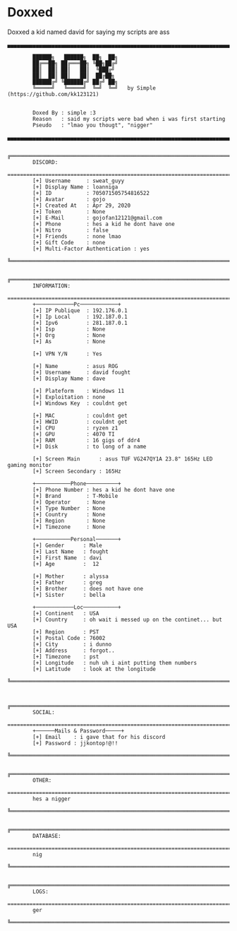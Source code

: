 # Doxxed
Doxxed a kid named david for saying my scripts are ass


    ▄▄▄▄▄▄▄▄▄▄▄▄▄▄▄▄▄▄▄▄▄▄▄▄▄▄▄▄▄▄▄▄▄▄▄▄▄▄▄▄▄▄▄▄▄▄▄▄▄▄▄▄▄▄▄▄▄▄▄▄▄▄▄▄▄▄▄▄▄▄▄▄▄▄▄▄▄▄▄▄▄▄▄▄▄▄▄▄▄▄▄▄▄▄▄▄▄▄▄▄▄▄▄▄▄▄▄▄▄▄▄▄▄▄▄                                    
                                        
            ██████╗   ██████╗  ██╗  ██╗
            ██╔══██╗ ██╔═══██╗ ╚██╗██╔╝
            ██║  ██║ ██║   ██║  ╚███╔╝ 
            ██║  ██║ ██║   ██║  ██╔██╗ 
            ██████╔╝ ╚██████╔╝ ██╔╝ ██╗ 
            ╚═════╝   ╚═════╝  ╚═╝  ╚═╝   by Simple (https://github.com/kk123121)
                                        
                                                                                   
            Doxed By : simple :3
            Reason   : said my scripts were bad when i was first starting
            Pseudo   : "lmao you thougt", "nigger"
    
    ▄▄▄▄▄▄▄▄▄▄▄▄▄▄▄▄▄▄▄▄▄▄▄▄▄▄▄▄▄▄▄▄▄▄▄▄▄▄▄▄▄▄▄▄▄▄▄▄▄▄▄▄▄▄▄▄▄▄▄▄▄▄▄▄▄▄▄▄▄▄▄▄▄▄▄▄▄▄▄▄▄▄▄▄▄▄▄▄▄▄▄▄▄▄▄▄▄▄▄▄▄▄▄▄▄▄▄▄▄▄▄▄▄▄▄

           ╔═══════════════════════════════════════════════════════════════════════════════════════╗
            DISCORD:
            =====================================================================================
            [+] Username     : sweat_guyy
            [+] Display Name : loanniga
            [+] ID           : 705071505754816522
            [+] Avatar       : gojo
            [+] Created At   : Apr 29, 2020
            [+] Token        : None
            [+] E-Mail       : gojofan12121@gmail.com
            [+] Phone        : hes a kid he dont have one
            [+] Nitro        : false
            [+] Friends      : none lmao
            [+] Gift Code    : none
            [+] Multi-Factor Authentication : yes
           ╚═══════════════════════════════════════════════════════════════════════════════════════╝

           ╔═══════════════════════════════════════════════════════════════════════════════════════╗
            INFORMATION:
            =====================================================================================
            +────────────Pc────────────+
            [+] IP Publique  : 192.176.0.1
            [+] Ip Local     : 192.187.0.1
            [+] Ipv6         : 281.187.0.1
            [+] Isp          : None
            [+] Org          : None
            [+] As           : None

            [+] VPN Y/N      : Yes

            [+] Name         : asus ROG
            [+] Username     : david fought
            [+] Display Name : dave

            [+] Plateform    : Windows 11
            [+] Exploitation : none
            [+] Windows Key  : couldnt get

            [+] MAC          : couldnt get
            [+] HWID         : couldnt get
            [+] CPU          : ryzen z1
            [+] GPU          : 4070 TI
            [+] RAM          : 16 gigs of ddr4
            [+] Disk         : to long of a name

            [+] Screen Main      : asus TUF VG247QY1A 23.8" 165Hz LED gaming monitor
            [+] Screen Secondary : 165Hz

            +───────────Phone──────────+
            [+] Phone Number : hes a kid he dont have one
            [+] Brand        : T-Mobile
            [+] Operator     : None
            [+] Type Number  : None
            [+] Country      : None
            [+] Region       : None
            [+] Timezone     : None

            +───────────Personal───────+
            [+] Gender      : Male
            [+] Last Name   : fought
            [+] First Name  : davi
            [+] Age         :  12

            [+] Mother      : alyssa
            [+] Father      : greg
            [+] Brother     : does not have one
            [+] Sister      : bella

            +────────────Loc───────────+
            [+] Continent   : USA
            [+] Country     : oh wait i messed up on the continet... but USA
            [+] Region      : PST
            [+] Postal Code : 76002
            [+] City        : i dunno
            [+] Address     : forgot..
            [+] Timezone    : pst
            [+] Longitude   : nuh uh i aint putting them numbers
            [+] Latitude    : look at the longitude
           ╚═══════════════════════════════════════════════════════════════════════════════════════╝


           ╔═══════════════════════════════════════════════════════════════════════════════════════╗
            SOCIAL:
            =====================================================================================
            +──────Mails & Password─────+
            [+] Email    : i gave that for his discord
            [+] Password : jjkontop!@!!
           ╚═══════════════════════════════════════════════════════════════════════════════════════╝

           ╔═══════════════════════════════════════════════════════════════════════════════════════╗
            OTHER:
            =====================================================================================
            hes a nigger
           ╚═══════════════════════════════════════════════════════════════════════════════════════╝

           ╔═══════════════════════════════════════════════════════════════════════════════════════╗
            DATABASE:
            =====================================================================================
            nig
           ╚═══════════════════════════════════════════════════════════════════════════════════════╝

           ╔═══════════════════════════════════════════════════════════════════════════════════════╗
            LOGS:
            =====================================================================================
            ger
           ╚═══════════════════════════════════════════════════════════════════════════════════════╝
    
